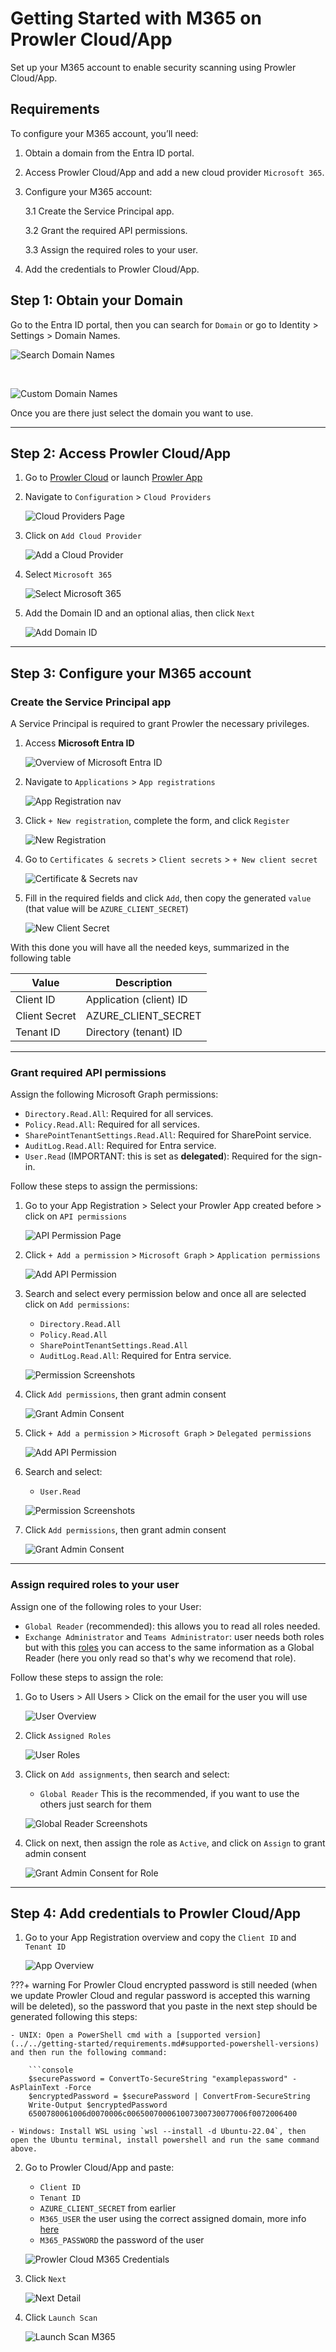 # Getting Started with M365 on Prowler Cloud/App

Set up your M365 account to enable security scanning using Prowler Cloud/App.

## Requirements

To configure your M365 account, you’ll need:

1. Obtain a domain from the Entra ID portal.

2. Access Prowler Cloud/App and add a new cloud provider `Microsoft 365`.

3. Configure your M365 account:

    3.1 Create the Service Principal app.

    3.2 Grant the required API permissions.

    3.3 Assign the required roles to your user.

4. Add the credentials to Prowler Cloud/App.

## Step 1: Obtain your Domain

Go to the Entra ID portal, then you can search for `Domain` or go to Identity > Settings > Domain Names.

![Search Domain Names](./img/search-domain-names.png)

<br>

![Custom Domain Names](./img/custom-domain-names.png)

Once you are there just select the domain you want to use.

---

## Step 2: Access Prowler Cloud/App

1. Go to [Prowler Cloud](https://cloud.prowler.com/) or launch [Prowler App](../prowler-app.md)
2. Navigate to `Configuration` > `Cloud Providers`

    ![Cloud Providers Page](../img/cloud-providers-page.png)

3. Click on `Add Cloud Provider`

    ![Add a Cloud Provider](../img/add-cloud-provider.png)

4. Select `Microsoft 365`

    ![Select Microsoft 365](./img/select-m365-prowler-cloud.png)

5. Add the Domain ID and an optional alias, then click `Next`

    ![Add Domain ID](./img/add-domain-id.png)

---

## Step 3: Configure your M365 account


### Create the Service Principal app

A Service Principal is required to grant Prowler the necessary privileges.

1. Access **Microsoft Entra ID**

    ![Overview of Microsoft Entra ID](./img/microsoft-entra-id.png)

2. Navigate to `Applications` > `App registrations`

    ![App Registration nav](./img/app-registration-menu.png)

3. Click `+ New registration`, complete the form, and click `Register`

    ![New Registration](./img/new-registration.png)

4. Go to `Certificates & secrets` > `Client secrets` > `+ New client secret`

    ![Certificate & Secrets nav](./img/certificates-and-secrets.png)

5. Fill in the required fields and click `Add`, then copy the generated `value` (that value will be `AZURE_CLIENT_SECRET`)

    ![New Client Secret](./img/new-client-secret.png)

With this done you will have all the needed keys, summarized in the following table

| Value | Description |
|-------|-------------|
| Client ID | Application (client) ID |
| Client Secret | AZURE_CLIENT_SECRET |
| Tenant ID | Directory (tenant) ID |

---

### Grant required API permissions

Assign the following Microsoft Graph permissions:

- `Directory.Read.All`: Required for all services.
- `Policy.Read.All`: Required for all services.
- `SharePointTenantSettings.Read.All`: Required for SharePoint service.
- `AuditLog.Read.All`: Required for Entra service.
- `User.Read` (IMPORTANT: this is set as **delegated**): Required for the sign-in.

Follow these steps to assign the permissions:

1. Go to your App Registration > Select your Prowler App created before > click on `API permissions`

    ![API Permission Page](./img/api-permissions-page.png)

2. Click `+ Add a permission` > `Microsoft Graph` > `Application permissions`

    ![Add API Permission](./img/add-app-api-permission.png)

3. Search and select every permission below and once all are selected click on `Add permissions`:

    - `Directory.Read.All`
    - `Policy.Read.All`
    - `SharePointTenantSettings.Read.All`
    - `AuditLog.Read.All`: Required for Entra service.

    ![Permission Screenshots](./img/directory-permission.png)

4. Click `Add permissions`, then grant admin consent

    ![Grant Admin Consent](./img/grant-admin-consent.png)

5. Click `+ Add a permission` > `Microsoft Graph` > `Delegated permissions`

    ![Add API Permission](./img/add-delegated-api-permission.png)

6. Search and select:

    - `User.Read`

    ![Permission Screenshots](./img/directory-permission-delegated.png)

7. Click `Add permissions`, then grant admin consent

    ![Grant Admin Consent](./img/grant-admin-consent-delegated.png)

---

### Assign required roles to your user

Assign one of the following roles to your User:

- `Global Reader` (recommended): this allows you to read all roles needed.
- `Exchange Administrator` and `Teams Administrator`: user needs both roles but with this [roles](https://learn.microsoft.com/en-us/exchange/permissions-exo/permissions-exo#microsoft-365-permissions-in-exchange-online) you can access to the same information as a Global Reader (here you only read so that's why we recomend that role).

Follow these steps to assign the role:

1. Go to Users > All Users > Click on the email for the user you will use

    ![User Overview](./img/user-info-page.png)

2. Click `Assigned Roles`

    ![User Roles](./img/user-role-page.png)

3. Click on `Add assignments`, then search and select:

    - `Global Reader` This is the recommended, if you want to use the others just search for them

    ![Global Reader Screenshots](./img/global-reader.png)

4. Click on next, then assign the role as `Active`, and click on `Assign` to grant admin consent

    ![Grant Admin Consent for Role](./img/grant-admin-consent-for-role.png)

---

## Step 4: Add credentials to Prowler Cloud/App

1. Go to your App Registration overview and copy the `Client ID` and `Tenant ID`

    ![App Overview](./img/app-overview.png)

???+ warning
    For Prowler Cloud encrypted password is still needed (when we update Prowler Cloud and regular password is accepted this warning will be deleted), so the password that you paste in the next step should be generated following this steps:

    - UNIX: Open a PowerShell cmd with a [supported version](../../getting-started/requirements.md#supported-powershell-versions) and then run the following command:

        ```console
        $securePassword = ConvertTo-SecureString "examplepassword" -AsPlainText -Force
        $encryptedPassword = $securePassword | ConvertFrom-SecureString
        Write-Output $encryptedPassword
        6500780061006d0070006c006500700061007300730077006f0072006400

    - Windows: Install WSL using `wsl --install -d Ubuntu-22.04`, then open the Ubuntu terminal, install powershell and run the same command above.


2. Go to Prowler Cloud/App and paste:

    - `Client ID`
    - `Tenant ID`
    - `AZURE_CLIENT_SECRET` from earlier
    - `M365_USER` the user using the correct assigned domain, more info [here](../../getting-started/requirements.md#service-principal-and-user-credentials-authentication-recommended)
    - `M365_PASSWORD` the password of the user

    ![Prowler Cloud M365 Credentials](./img/m365-credentials.png)

3. Click `Next`

    ![Next Detail](./img/click-next-m365.png)

4. Click `Launch Scan`

    ![Launch Scan M365](./img/launch-scan.png)
